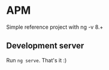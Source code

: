 # APM

Simple reference project with ng -v 8.+

## Development server

Run `ng serve`. That's it :)

